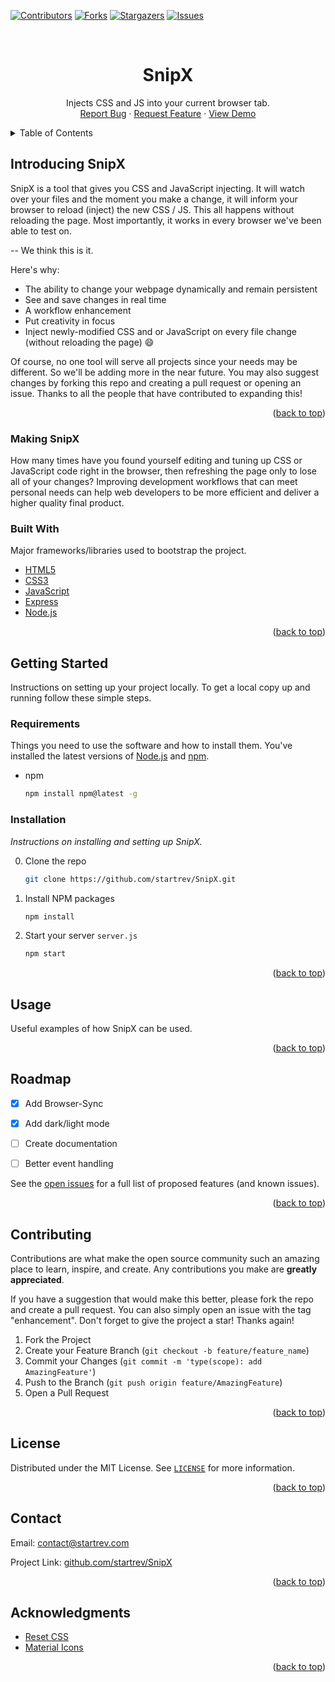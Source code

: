 <div id="top"></div>
<!--
*** Thanks for checking out the Best-README-Template. If you have a suggestion
*** that would make this better, please fork the repo and create a pull request
*** or simply open an issue with the tag "enhancement".
*** Don't forget to give the project a star!
*** Thanks again! Now go create something AMAZING! :D
-->



<!-- PROJECT SHIELDS -->
<!--
*** I'm using markdown "reference style" links for readability.
*** Reference links are enclosed in brackets [ ] instead of parentheses ( ).
*** See the bottom of this document for the declaration of the reference variables
*** for contributors-url, forks-url, etc. This is an optional, concise syntax you may use.
*** https://www.markdownguide.org/basic-syntax/#reference-style-links
-->
[![Contributors][contributors-shield]][contributors-url]
[![Forks][forks-shield]][forks-url]
[![Stargazers][stars-shield]][stars-url]
[![Issues][issues-shield]][issues-url]


<!-- PROJECT LOGO -->
<br />
<div align="center">


  <h1 align="center">SnipX</h1>

  <p align="center">
    Injects CSS and JS into your current browser tab.<br>
    <a href="https://github.com/startrev/SnipX/issues">Report Bug</a>
    ·
    <a href="https://github.com/startrev/SnipX/issues">Request Feature</a>
    ·
    <a href="https://github.com/startrev/SnipX">View Demo</a>
  </p>
</div>



<!-- TABLE OF CONTENTS -->
<details>
  <summary>Table of Contents</summary>
  <ol>
    <li>
      <a href="#introducing-snipx">Introducing SnipX</a>
      <ul>
        <li><a href="#built-with">Built With</a></li>
        <li><a href="#making-snipx">Making SnipX</a></li>
      </ul>
    </li>
    <li>
      <a href="#getting-started">Getting Started</a>
      <ul>
        <li><a href="#requirements">Requirements</a></li>
        <li><a href="#installation">Installation</a></li>
      </ul>
    </li>
    <li><a href="#usage">Usage</a></li>
    <li><a href="#roadmap">Roadmap</a></li>
    <li><a href="#contributing">Contributing</a></li>
    <li><a href="#license">License</a></li>
    <li><a href="#contact">Contact</a></li>
    <li><a href="#acknowledgments">Acknowledgments</a></li>
  </ol>
</details>



<!-- ABOUT THE PROJECT -->
## Introducing SnipX

<!-- [![Product Name Screen Shot][product-screenshot]](https://example.com) -->

SnipX is a tool that gives you CSS and JavaScript injecting. It will watch over your files and the moment you make a change, it will inform your browser to reload (inject) the new CSS / JS. This all happens without reloading the page. Most importantly, it works in every browser we've been able to test on.

<!-- There are many great tools available on GitHub; however, We didn't find one that really suited our needs so we created this enhanced one.
We want to create a simple easy too use so amazing that it'll be the last one you ever need  -->
-- We think this is it.

Here's why:

* The ability to change your webpage dynamically and remain persistent
* See and save changes in real time
* A workflow enhancement
* Put creativity in focus
* Inject newly-modified CSS and or JavaScript on every file change (without reloading the page) :smile:
<!-- * Your time should be focused on creating something amazing. A project that solves a problem and helps others -->
<!-- * A good improvement to the development workflow as you won't need to refresh and wait until the page is rendered again; you can see and save the changes in real time. -->

Of course, no one tool will serve all projects since your needs may be different. So we'll be adding more in the near future. You may also suggest changes by forking this repo and creating a pull request or opening an issue. Thanks to all the people that have contributed to expanding this!

<p align="right">(<a href="#top">back to top</a>)</p>

### Making SnipX

How many times have you found yourself editing and tuning up CSS or JavaScript code right in the browser, then refreshing the page only to lose all of your changes? Improving development workflows that can meet personal needs can help web developers to be more efficient and deliver a higher quality final product.


### Built With

Major frameworks/libraries used to bootstrap the project.

* [HTML5](https://developer.mozilla.org/en-US/docs/Glossary/HTML5)
* [CSS3](https://developer.mozilla.org/en-US/docs/Web/CSS)
* [JavaScript](https://developer.mozilla.org/en-US/docs/Web/JavaScript)
* [Express](https://expressjs.com)
* [Node.js](https://nodejs.org/en/)

<p align="right">(<a href="#top">back to top</a>)</p>



<!-- GETTING STARTED -->
## Getting Started

Instructions on setting up your project locally.
To get a local copy up and running follow these simple steps.

### Requirements

Things you need to use the software and how to install them. You've installed the latest versions of [Node.js](https://nodejs.org/en/) and [npm](https://docs.npmjs.com/downloading-and-installing-node-js-and-npm).
* npm
  ```sh
  npm install npm@latest -g
  ```

### Installation

_Instructions on installing and setting up SnipX._

0. Clone the repo
   ```sh
   git clone https://github.com/startrev/SnipX.git
   ```
1. Install NPM packages
   ```sh
   npm install
   ```
2. Start your server `server.js`
   ```sh
   npm start
   ```

<p align="right">(<a href="#top">back to top</a>)</p>



<!-- USAGE EXAMPLES -->
## Usage

Useful examples of how SnipX can be used.


<p align="right">(<a href="#top">back to top</a>)</p>



<!-- ROADMAP -->
## Roadmap

- [x] Add Browser-Sync
- [x] Add dark/light mode
- [ ] Create documentation
- [ ] Better event handling


See the [open issues](https://github.com/startrev/SnipX/issues) for a full list of proposed features (and known issues).

<p align="right">(<a href="#top">back to top</a>)</p>



<!-- CONTRIBUTING -->
## Contributing

Contributions are what make the open source community such an amazing place to learn, inspire, and create. Any contributions you make are **greatly appreciated**.

If you have a suggestion that would make this better, please fork the repo and create a pull request. You can also simply open an issue with the tag "enhancement".
Don't forget to give the project a star! Thanks again!

1. Fork the Project
2. Create your Feature Branch (`git checkout -b feature/feature_name`)
3. Commit your Changes (`git commit -m 'type(scope): add AmazingFeature'`)
4. Push to the Branch (`git push origin feature/AmazingFeature`)
5. Open a Pull Request

<p align="right">(<a href="#top">back to top</a>)</p>



<!-- LICENSE -->
## License

Distributed under the MIT License. See [`LICENSE`](https://github.com/startrev/SnipX/blob/main/LICENSE) for more information.

<p align="right">(<a href="#top">back to top</a>)</p>



<!-- CONTACT -->
## Contact

Email: [contact@startrev.com](contact@startrev.com/)

Project Link: [github.com/startrev/SnipX](https://github.com/startrev/SnipX)

<p align="right">(<a href="#top">back to top</a>)</p>



<!-- ACKNOWLEDGMENTS -->
## Acknowledgments

* [Reset CSS](https://meyerweb.com/eric/tools/css/reset/)
* [Material Icons](https://mui.com/material-ui/material-icons/)

<p align="right">(<a href="#top">back to top</a>)</p>



<!-- MARKDOWN LINKS & IMAGES -->
<!-- https://www.markdownguide.org/basic-syntax/#reference-style-links -->
[contributors-shield]: https://img.shields.io/github/contributors/startrev/SnipX.svg?style=for-the-badge
[contributors-url]: https://github.com/startrev/SnipX/graphs/contributors
[forks-shield]: https://img.shields.io/github/forks/startrev/SnipX.svg?style=for-the-badge
[forks-url]: https://github.com/startrev/SnipX/network/members
[stars-shield]: https://img.shields.io/github/stars/startrev/SnipX.svg?style=for-the-badge
[stars-url]: https://github.com/startrev/SnipX/stargazers
[issues-shield]: https://img.shields.io/github/issues/startrev/SnipX.svg?style=for-the-badge
[issues-url]: https://github.com/startrev/SnipX/issues
[license-shield]: https://img.shields.io/github/license/startrev/SnipX.svg?style=for-the-badge
[license-url]: https://github.com/startrev/SnipX/blob/master/LICENSE.txt
[product-screenshot]: images/screenshot.png
